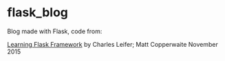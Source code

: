 # flask_blog

Blog made with Flask, code from:

[Learning Flask Framework](https://www.packtpub.com/web-development/learning-flask-framework)
by Charles Leifer; Matt Copperwaite
November 2015